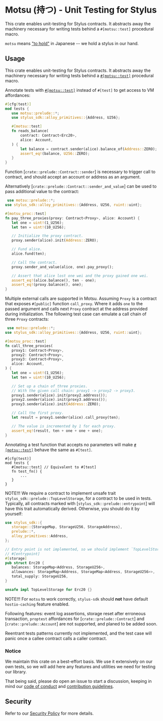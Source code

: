 # Motsu (持つ) - Unit Testing for Stylus

This crate enables unit-testing for Stylus contracts. It abstracts away the
machinery necessary for writing tests behind a `#[motsu::test]` procedural
macro.

`motsu` means ["to hold"](https://jisho.org/word/%E6%8C%81%E3%81%A4) in
Japanese -- we hold a stylus in our hand.

## Usage

This crate enables unit-testing for Stylus contracts. It abstracts away the
machinery necessary for writing tests behind a
[`#[motsu::test]`][test_attribute] procedural macro.

Annotate tests with [`#[motsu::test]`][test_attribute] instead of `#[test]`
to get access to VM affordances:

 ```rust
 #[cfg(test)]
mod tests {
    use motsu::prelude::*;
    use stylus_sdk::alloy_primitives::{Address, U256};

    #[motsu::test]
    fn reads_balance(
        contract: Contract<Erc20>,
        alice: Account,
    ) {
        let balance = contract.sender(alice).balance_of(Address::ZERO); // Access storage.
        assert_eq!(balance, U256::ZERO);
    }
}
 ```

Function [`crate::prelude::Contract::sender`] is necessary to trigger call
to contract, and should accept an account or address as an argument.

Alternatively [`crate::prelude::Contract::sender_and_value`] can be used to
pass additional value to the contract:

 ```rust
  use motsu::prelude::*;
use stylus_sdk::alloy_primitives::{Address, U256, ruint::uint};

#[motsu_proc::test]
fn pay_three_proxies(proxy: Contract<Proxy>, alice: Account) {
    let one = uint!(1_U256);
    let ten = uint!(10_U256);

    // Initialize the proxy contract.
    proxy.sender(alice).init(Address::ZERO);

    // Fund alice.
    alice.fund(ten);

    // Call the contract.
    proxy.sender_and_value(alice, one).pay_proxy();

    // Assert that alice lost one wei and the proxy gained one wei.
    assert_eq!(alice.balance(), ten - one);
    assert_eq!(proxy.balance(), one);
}
 ```

Multiple external calls are supported in Motsu. Assuming `Proxy` is a
contract that exposes `#[public]` function `call_proxy`. Where it adds `one`
to the passed argument and calls next `Proxy` contract at the address
provided during initialization. The following test case can emulate a call
chain of three `Proxy` contracts:

 ```rust
  use motsu::prelude::*;
use stylus_sdk::alloy_primitives::{Address, U256, ruint::uint};

#[motsu_proc::test]
fn call_three_proxies(
    proxy1: Contract<Proxy>,
    proxy2: Contract<Proxy>,
    proxy3: Contract<Proxy>,
    alice: Account,
) {
    let one = uint!(1_U256);
    let ten = uint!(10_U256);

    // Set up a chain of three proxies.
    // With the given call chain: proxy1 -> proxy2 -> proxy3.
    proxy1.sender(alice).init(proxy2.address());
    proxy2.sender(alice).init(proxy3.address());
    proxy3.sender(alice).init(Address::ZERO);

    // Call the first proxy.
    let result = proxy1.sender(alice).call_proxy(ten);

    // The value is incremented by 1 for each proxy.
    assert_eq!(result, ten + one + one + one);
}
 ```

Annotating a test function that accepts no parameters will make
[`#[motsu::test]`][test_attribute] behave the same as `#[test]`.

 ```rust,ignore
 #[cfg(test)]
mod tests {
    #[motsu::test] // Equivalent to #[test]
    fn test_fn() {
        ...
    }
}
 ```

NOTE!!!
We require a contract to implement unsafe trait
`stylus_sdk::prelude::TopLevelStorage`, for a contract to be used in tests.
Typically, all contracts marked with [`stylus_sdk::prelude::entrypoint`]
will have this trait automatically derived.
Otherwise, you should do it by
yourself:

 ```rust
 use stylus_sdk::{
    storage::{StorageMap, StorageU256, StorageAddress},
    prelude::*,
    alloy_primitives::Address,
};

// Entry point is not implemented, so we should implement `TopLevelStorage` ourselves.
// #[entrypoint]
#[storage]
pub struct Erc20 {
    balances: StorageMap<Address, StorageU256>,
    allowances: StorageMap<Address, StorageMap<Address, StorageU256>>,
    total_supply: StorageU256,
}

unsafe impl TopLevelStorage for Erc20 {}
 ```

NOTE!!!
For `motsu` to work correctly, `stylus-sdk` should **not** have
default `hostio-caching` feature enabled.

Following features: event log assertions, storage reset after erroneous transaction,
`proptest` affordances for [`crate::prelude::Contract`] and [`crate::prelude::Account`]
are not supported, and planed to be added soon.

Reentrant tests patterns currently not implemented, and the test case will
panic once a callee contract calls a caller contract.

[test_attribute]: crate::test

### Notice

We maintain this crate on a best-effort basis. We use it extensively on our own
tests, so we will add here any features and utilities we need for testing our library.

That being said, please do open an issue to start a discussion, keeping in mind
our [code of conduct] and [contribution guidelines].

[code of conduct]: ../../CODE_OF_CONDUCT.md

[contribution guidelines]: ../../CONTRIBUTING.md

## Security

Refer to our [Security Policy](../../SECURITY.md) for more details.
